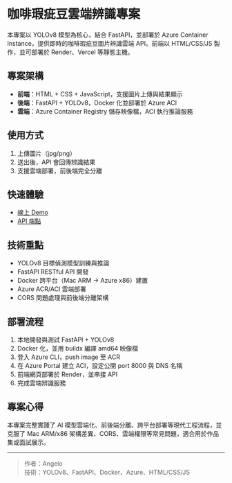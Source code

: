 
# 咖啡瑕疵豆雲端辨識專案

本專案以 YOLOv8 模型為核心，結合 FastAPI，並部署於 Azure Container Instance，提供即時的咖啡瑕疵豆圖片辨識雲端 API。前端以 HTML/CSS/JS 製作，並可部署於 Render、Vercel 等靜態主機。

## 專案架構

- **前端**：HTML + CSS + JavaScript，支援圖片上傳與結果顯示
- **後端**：FastAPI + YOLOv8，Docker 化並部署於 Azure ACI
- **雲端**：Azure Container Registry 儲存映像檔，ACI 執行推論服務

## 使用方式

1. 上傳圖片（jpg/png）
2. 送出後，API 會回傳辨識結果
3. 支援雲端部署，前後端完全分離

## 快速體驗

- [線上 Demo](https://你的render網址)
- [API 端點](http://coffee.cbggdwdqf4brgudc.eastasia.azurecontainer.io:8000/predict)

## 技術重點

- YOLOv8 目標偵測模型訓練與推論
- FastAPI RESTful API 開發
- Docker 跨平台（Mac ARM → Azure x86）建置
- Azure ACR/ACI 雲端部署
- CORS 問題處理與前後端分離架構

## 部署流程

1. 本地開發與測試 FastAPI + YOLOv8
2. Docker 化，並用 buildx 編譯 amd64 映像檔
3. 登入 Azure CLI，push image 至 ACR
4. 在 Azure Portal 建立 ACI，設定公開 port 8000 與 DNS 名稱
5. 前端網頁部署於 Render，並串接 API
6. 完成雲端辨識服務

## 專案心得

本專案完整實踐了 AI 模型雲端化、前後端分離、跨平台部署等現代工程流程，並克服了 Mac ARM/x86 架構差異、CORS、雲端權限等常見問題，適合用於作品集或面試展示。

---

> 作者：Angelo  
> 技術：YOLOv8、FastAPI、Docker、Azure、HTML/CSS/JS